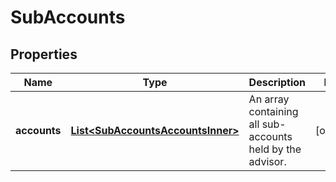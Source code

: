 

# SubAccounts


## Properties

| Name | Type | Description | Notes |
|------------ | ------------- | ------------- | -------------|
|**accounts** | [**List&lt;SubAccountsAccountsInner&gt;**](SubAccountsAccountsInner.md) | An array containing all sub-accounts held by the advisor. |  [optional] |



